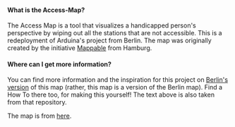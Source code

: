 <h4>What is the Access-Map?</h4>

The Access Map is a tool that visualizes a handicapped person's perspective by wiping out all the stations that are not accessible. This is a redeployment of Arduina's project from Berlin. The map was originally created by the initiative <a href="http://mappable.info">Mappable</a> from Hamburg.

<h4>Where can I get more information?</h4>

You can find more information and the inspiration for this project on <a href="http://arduina.github.io/access_map/">Berlin's version</a> of this map (rather, this map is a version of the Berlin map). Find a How To there too, for making this yourself! The text above is also taken from that repository.

The map is from <a href="https://www.vrt-info.de/service/downloads">here</a>.